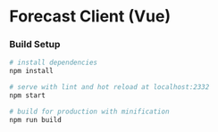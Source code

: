 # Forecast Client (Vue)


### Build Setup

``` bash
# install dependencies
npm install

# serve with lint and hot reload at localhost:2332
npm start

# build for production with minification
npm run build
```
